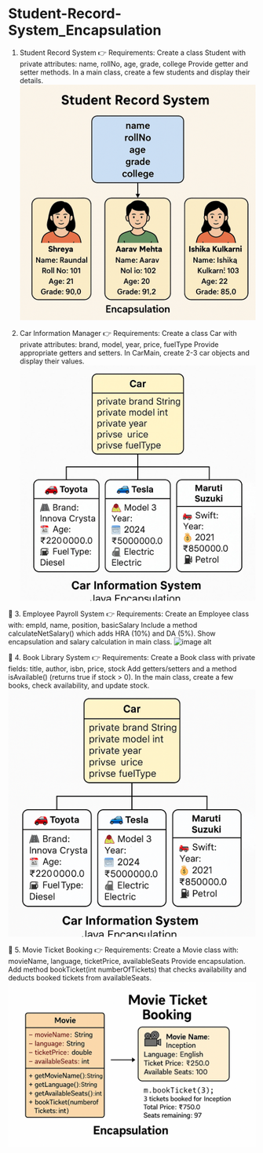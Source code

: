 # Student-Record-System_Encapsulation

 1. Student Record System
👉 Requirements:
Create a class Student with private attributes:
name, rollNo, age, grade, college
Provide getter and setter methods.
In a main class, create a few students and display their details.
![image alt](https://github.com/ShreyaRaundal/Student-Record-System_Encapsulation/blob/2e9342aaa018d0bfc031badb6630122ced37f3a3/StudentRecord.png)

3. Car Information Manager
👉 Requirements:
Create a class Car with private attributes:
brand, model, year, price, fuelType
Provide appropriate getters and setters.
In CarMain, create 2-3 car objects and display their values.
![image alt](https://github.com/ShreyaRaundal/Student-Record-System_Encapsulation/blob/7927b1b2d2b159b3b579c3de7de8831832ddb853/Car.jpg)

🧩 3. Employee Payroll System
👉 Requirements:
Create an Employee class with:
empId, name, position, basicSalary
Include a method calculateNetSalary() which adds HRA (10%) and DA (5%).
Show encapsulation and salary calculation in main class.
![image alt]()

🧩 4. Book Library System
👉 Requirements:
Create a Book class with private fields:
title, author, isbn, price, stock
Add getters/setters and a method isAvailable() (returns true if stock > 0).
In the main class, create a few books, check availability, and update stock.
![image alt](https://github.com/ShreyaRaundal/Student-Record-System_Encapsulation/blob/cca426243321c96ada4afc110bd48f5189944fcf/Car.png)

🧩 5. Movie Ticket Booking
👉 Requirements:
Create a Movie class with:
movieName, language, ticketPrice, availableSeats
Provide encapsulation.
Add method bookTicket(int numberOfTickets) that checks availability and deducts booked tickets from availableSeats.
![image alt](https://github.com/ShreyaRaundal/Student-Record-System_Encapsulation/blob/58bf7419b74aecec118246f08155701ba0d8bb79/movieticket.png)

